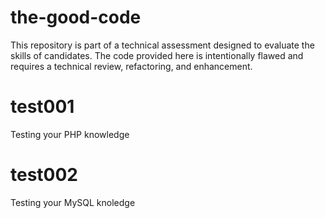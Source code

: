 # the-good-code
This repository is part of a technical assessment designed to evaluate the skills of candidates. The code provided here is intentionally flawed and requires a technical review, refactoring, and enhancement.

# test001
Testing your PHP knowledge

# test002
Testing your MySQL knoledge
